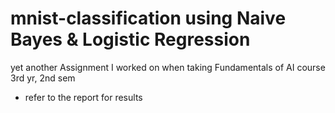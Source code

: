 # mnist-classification using Naive Bayes & Logistic Regression
yet another Assignment I worked on when taking Fundamentals of AI course 3rd yr, 2nd sem
* refer to the report for results 
